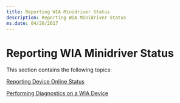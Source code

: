 ```yaml
---
title: Reporting WIA Minidriver Status
description: Reporting WIA Minidriver Status
ms.date: 04/20/2017
---
```


# Reporting WIA Minidriver Status





This section contains the following topics:

[Reporting Device Online Status](reporting-device-online-status.md)

[Performing Diagnostics on a WIA Device](performing-diagnostics-on-a-wia-device.md)

 

 




